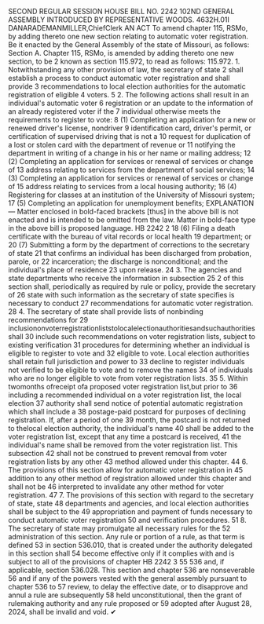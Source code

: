 SECOND REGULAR SESSION
HOUSE BILL NO. 2242
102ND GENERAL ASSEMBLY
INTRODUCED BY REPRESENTATIVE WOODS.
4632H.01I DANARADEMANMILLER,ChiefClerk
AN ACT
To amend chapter 115, RSMo, by adding thereto one new section relating to automatic voter
registration.
Be it enacted by the General Assembly of the state of Missouri, as follows:
Section A. Chapter 115, RSMo, is amended by adding thereto one new section, to be
2 known as section 115.972, to read as follows:
115.972. 1. Notwithstanding any other provision of law, the secretary of state
2 shall establish a process to conduct automatic voter registration and shall provide
3 recommendations to local election authorities for the automatic registration of eligible
4 voters.
5 2. The following actions shall result in an individual's automatic voter
6 registration or an update to the information of an already registered voter if the
7 individual otherwise meets the requirements to register to vote:
8 (1) Completing an application for a new or renewed driver's license, nondriver
9 identification card, driver's permit, or certification of supervised driving that is not a
10 request for duplication of a lost or stolen card with the department of revenue or
11 notifying the department in writing of a change in his or her name or mailing address;
12 (2) Completing an application for services or renewal of services or change of
13 address relating to services from the department of social services;
14 (3) Completing an application for services or renewal of services or change of
15 address relating to services from a local housing authority;
16 (4) Registering for classes at an institution of the University of Missouri system;
17 (5) Completing an application for unemployment benefits;
EXPLANATION — Matter enclosed in bold-faced brackets [thus] in the above bill is not enacted and is
intended to be omitted from the law. Matter in bold-face type in the above bill is proposed language.
HB 2242 2
18 (6) Filing a death certificate with the bureau of vital records or local health
19 department; or
20 (7) Submitting a form by the department of corrections to the secretary of state
21 that confirms an individual has been discharged from probation, parole, or
22 incarceration; the discharge is nonconditional; and the individual's place of residence
23 upon release.
24 3. The agencies and state departments who receive the information in subsection
25 2 of this section shall, periodically as required by rule or policy, provide the secretary of
26 state with such information as the secretary of state specifies is necessary to conduct
27 recommendations for automatic voter registration.
28 4. The secretary of state shall provide lists of nonbinding recommendations for
29 inclusiononvoterregistrationliststolocalelectionauthoritiesandsuchauthoritiesshall
30 include such recommendations on voter registration lists, subject to existing verification
31 procedures for determining whether an individual is eligible to register to vote and
32 eligible to vote. Local election authorities shall retain full jurisdiction and power to
33 decline to register individuals not verified to be eligible to vote and to remove the names
34 of individuals who are no longer eligible to vote from voter registration lists.
35 5. Within twomonths ofreceipt ofa proposed voter registration list,but prior to
36 including a recommended individual on a voter registration list, the local election
37 authority shall send notice of potential automatic registration which shall include a
38 postage-paid postcard for purposes of declining registration. If, after a period of one
39 month, the postcard is not returned to thelocal election authority, the individual's name
40 shall be added to the voter registration list, except that any time a postcard is received,
41 the individual's name shall be removed from the voter registration list. This subsection
42 shall not be construed to prevent removal from voter registration lists by any other
43 method allowed under this chapter.
44 6. The provisions of this section allow for automatic voter registration in
45 addition to any other method of registration allowed under this chapter and shall not be
46 interpreted to invalidate any other method for voter registration.
47 7. The provisions of this section with regard to the secretary of state, state
48 departments and agencies, and local election authorities shall be subject to the
49 appropriation and payment of funds necessary to conduct automatic voter registration
50 and verification procedures.
51 8. The secretary of state may promulgate all necessary rules for the
52 administration of this section. Any rule or portion of a rule, as that term is defined
53 in section 536.010, that is created under the authority delegated in this section shall
54 become effective only if it complies with and is subject to all of the provisions of chapter
HB 2242 3
55 536 and, if applicable, section 536.028. This section and chapter 536 are nonseverable
56 and if any of the powers vested with the general assembly pursuant to chapter 536 to
57 review, to delay the effective date, or to disapprove and annul a rule are subsequently
58 held unconstitutional, then the grant of rulemaking authority and any rule proposed or
59 adopted after August 28, 2024, shall be invalid and void.
✔